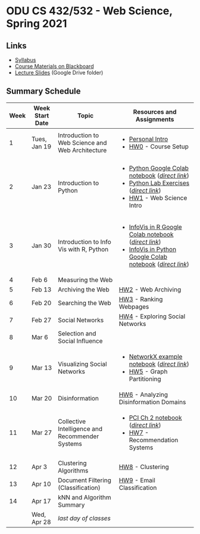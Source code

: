 # ODU CS 432/532 - Web Science, Spring 2021

## Links

* [Syllabus](https://www.cs.odu.edu/~mweigle/CS432-S21/)
* [Course Materials on Blackboard](https://www.blackboard.odu.edu/ultra/courses/_382630_1/cl/outline)
* [Lecture Slides](https://drive.google.com/drive/u/1/folders/15aiAezMGhnHdVwOO6qDqVyDn1JxHPd5o) (Google  Drive folder)

## Summary Schedule

|Week |Week Start Date|Topic|Resources and Assignments|
|---|---|---|---|
|1|Tues, Jan 19|Introduction to Web Science and Web Architecture|<ul><li>[Personal Intro](personal-intro.md)<li>[HW0](HW0.md) - Course Setup</ul>
|2|Jan 23|Introduction to Python|<ul><li>[Python Google Colab notebook](Mod_02_Python.ipynb) ([*direct link*](https://colab.research.google.com/github/cs432-websci-master/public/blob/main/Mod_02_Python.ipynb))<li>[Python Lab Exercises](Mod_02_lab.ipynb) ([*direct link*](https://colab.research.google.com/github/cs432-websci-master/public/blob/main/Mod_02_lab.ipynb))<li>[HW1](HW1.md) - Web Science Intro</ul>
|3|Jan 30|Introduction to Info Vis with R, Python|<ul><li>[InfoVis in R Google Colab notebook](Mod_03_InfoVis_R.ipynb) ([*direct link*](https://colab.research.google.com/github/cs432-websci-master/public/blob/main/Mod_03_InfoVis_R.ipynb))<li>[InfoVis in Python Google Colab notebook](Mod_03_InfoVis_Python.ipynb) ([*direct link*](https://colab.research.google.com/github/cs432-websci-master/public/blob/main/Mod_03_InfoVis_Python.ipynb))</ul>
|4|Feb 6|Measuring the Web
|5|Feb 13|Archiving the Web|[HW2](HW2.md) - Web Archiving
|6|Feb 20|Searching the Web|[HW3](HW3.md) - Ranking Webpages
|7|Feb 27|Social Networks|[HW4](HW4.md) - Exploring Social Networks
|8|Mar 6|Selection and Social Influence
|9|Mar 13|Visualizing Social Networks|<ul><li>[NetworkX example notebook](432_NetworkX_example.ipynb) ([*direct link*](https://colab.research.google.com/github/cs432-websci-master/public/blob/main/432_NetworkX_example.ipynb))<li>[HW5](HW5.md) - Graph Partitioning</ul>
|10|Mar 20|Disinformation|[HW6](HW6.md) - Analyzing Disinformation Domains
|11|Mar 27|Collective Intelligence and Recommender Systems|<ul><li>[PCI Ch 2 notebook](432_PCI_Ch02.ipynb) ([*direct link*](https://colab.research.google.com/github/cs432-websci-master/public/blob/main/432_PCI_Ch02.ipynb))<li>[HW7](HW7.md) - Recommendation Systems</ul>
|12|Apr 3|Clustering Algorithms|[HW8](HW8.md) - Clustering
|13|Apr 10|Document Filtering (Classification)|[HW9](HW9.md) - Email Classification
|14|Apr 17|kNN and Algorithm Summary
|| Wed, Apr 28|*last day of classes*
